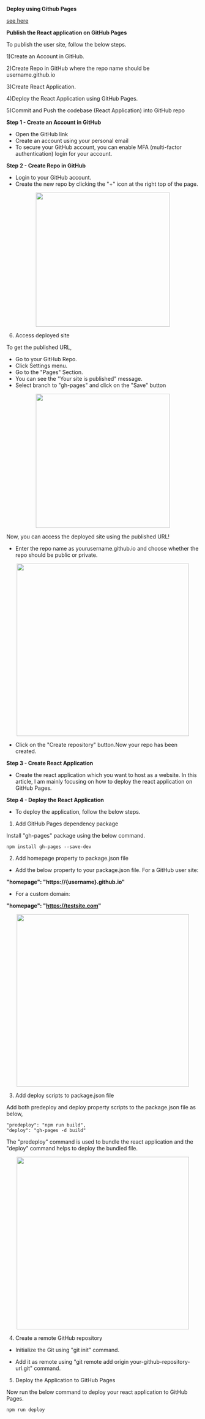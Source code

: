 **Deploy using Github Pages**

[see here](https://create-react-app.dev/docs/deployment/)


**Publish the React application on GitHub Pages**

To publish the user site, follow the below steps.

1)Create an Account in GitHub.

2)Create Repo in GitHub where the repo name should be username.github.io

3)Create React Application.

4)Deploy the React Application using GitHub Pages.

5)Commit and Push the codebase (React Application) into GitHub repo


**Step 1 - Create an Account in GitHub**

- Open the GitHub link
- Create an account using your personal email
- To secure your GitHub account, you can enable MFA (multi-factor authentication) login for your account.

**Step 2 - Create Repo in GitHub**

- Login to your GitHub account.
- Create the new repo by clicking the "+" icon at the right top of the page.

<p align="center">

<img src="https://csharpcorner-mindcrackerinc.netdna-ssl.com/article/how-to-deploy-react-application-on-github-pages/Images/1.png" width="350px">
</p>

6) Access deployed site

To get the published URL, 

- Go to your GitHub Repo.
- Click Settings menu.
- Go to the "Pages" Section.
- You can see the "Your site is published" message.
- Select branch to "gh-pages" and click on the "Save" button

<p align="center">

<img src="https://csharpcorner-mindcrackerinc.netdna-ssl.com/article/how-to-deploy-react-application-on-github-pages/Images/7.png" width="350px">
</p>

Now, you can access the deployed site using the published URL!
 <p align="center">
  
  - Enter the repo name as yourusername.github.io and choose whether the repo should be public or private.
  
  <p align="center">

<img src="https://csharpcorner-mindcrackerinc.netdna-ssl.com/article/how-to-deploy-react-application-on-github-pages/Images/2.png" width="450px">
</p>
 <p align="center">
 
 - Click on the "Create repository" button.Now your repo has been created.
 
 **Step 3 - Create React Application**
 - Create the react application which you want to host as a website. In this article, I am mainly focusing on how to deploy the react application on GitHub Pages. 
 
 **Step 4 - Deploy the React Application**
 - To deploy the application, follow the below steps.
 1) Add GitHub Pages dependency package
 
 Install "gh-pages" package using the below command.
 
 ```
 npm install gh-pages --save-dev
 
 ```
 2) Add homepage property to package.json file
 - Add the below property to your package.json file.
 For a GitHub user site:
 
 **"homepage": "https://{username}.github.io"**
 
 - For a custom domain:
 
 **"homepage": "https://testsite.com"**
  <p align="center">

<img src="https://csharpcorner-mindcrackerinc.netdna-ssl.com/article/how-to-deploy-react-application-on-github-pages/Images/3.png" width="450px">
</p>

3) Add deploy scripts to package.json file

Add both predeploy and deploy property scripts to the package.json file as below,

```
"predeploy": "npm run build",
"deploy": "gh-pages -d build"
```
The "predeploy" command is used to bundle the react application and the "deploy" command helps to deploy the bundled file.

 <p align="center">

<img src="https://csharpcorner-mindcrackerinc.netdna-ssl.com/article/how-to-deploy-react-application-on-github-pages/Images/4.png" width="450px">
</p>

4) Create a remote GitHub repository

- Initialize the Git using "git init" command.

- Add it as remote using "git remote add origin your-github-repository-url.git" command.

5) Deploy the Application to GitHub Pages

Now run the below command to deploy your react application to GitHub Pages.

```
npm run deploy
```

